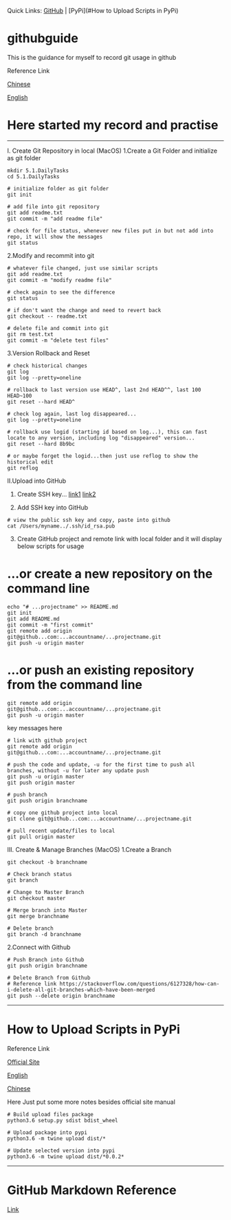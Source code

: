 Quick Links: [GitHub](#githubguide) | [PyPi](#How to Upload Scripts in PyPi)

# githubguide
This is the guidance for myself to record git usage in github

Reference Link

[Chinese](https://www.liaoxuefeng.com/wiki/0013739516305929606dd18361248578c67b8067c8c017b000/001373962845513aefd77a99f4145f0a2c7a7ca057e7570000)

[English](https://product.hubspot.com/blog/git-and-github-tutorial-for-beginners)

# Here started my record and practise
----------------------------------------------------
I. Create Git Repository in local (MacOS)
1.Create a Git Folder and initialize as git folder
```Terminal
mkdir 5.1.DailyTasks
cd 5.1.DailyTasks

# initialize folder as git folder
git init

# add file into git repository
git add readme.txt
git commit -m "add readme file"

# check for file status, whenever new files put in but not add into repo, it will show the messages
git status
```

2.Modify and recommit into git
```Terminal
# whatever file changed, just use similar scripts
git add readme.txt
git commit -m "modify readme file"

# check again to see the difference
git status

# if don't want the change and need to revert back
git checkout -- readme.txt

# delete file and commit into git
git rm test.txt
git commit -m "delete test files"
```

3.Version Rollback and Reset
```Terminal
# check historical changes
git log
git log --pretty=oneline

# rollback to last version use HEAD^, last 2nd HEAD^^, last 100 HEAD~100
git reset --hard HEAD^

# check log again, last log disappeared...
git log --pretty=oneline

# rollback use logid (starting id based on log...), this can fast locate to any version, including log "disappeared" version...
git reset --hard 8b9bc

# or maybe forget the logid...then just use reflog to show the historical edit
git reflog
```

II.Upload into GitHub
1. Create SSH key...
[link1](https://help.github.com/enterprise/2.14/user/articles/checking-for-existing-ssh-keys/)
[link2](https://help.github.com/enterprise/2.14/user/articles/generating-a-new-ssh-key-and-adding-it-to-the-ssh-agent/)

2. Add SSH key into GitHub
```Terminal
# view the public ssh key and copy, paste into github
cat /Users/myname../.ssh/id_rsa.pub
```
3. Create GitHub project and remote link with local folder and it will display below scripts for usage
# …or create a new repository on the command line
```Terminal
echo "# ...projectname" >> README.md
git init
git add README.md
git commit -m "first commit"
git remote add origin git@github...com:...accountname/...projectname.git
git push -u origin master
```
# …or push an existing repository from the command line
```Terminal
git remote add origin git@github...com:...accountname/...projectname.git
git push -u origin master
```
key messages here
```Terminal
# link with github project
git remote add origin git@github...com:...accountname/...projectname.git

# push the code and update, -u for the first time to push all branches, without -u for later any update push
git push -u origin master
git push origin master

# push branch
git push origin branchname

# copy one github project into local
git clone git@github...com:...accountname/...projectname.git

# pull recent update/files to local
git pull origin master
```

III. Create & Manage Branches (MacOS)
1.Create a Branch
```Terminal
git checkout -b branchname

# Check branch status
git branch

# Change to Master Branch
git checkout master

# Merge branch into Master
git merge branchname

# Delete branch
git branch -d branchname
```

2.Connect with Github
```Terminal
# Push Branch into Github
git push origin branchname

# Delete Branch from Github
# Reference link https://stackoverflow.com/questions/6127328/how-can-i-delete-all-git-branches-which-have-been-merged
git push --delete origin branchname
```


----------------------------------------------------
# How to Upload Scripts in PyPi

Reference Link

[Official Site](https://packaging.python.org/tutorials/packaging-projects/)

[English](https://medium.com/@joel.barmettler/how-to-upload-your-python-package-to-pypi-65edc5fe9c56)

[Chinese](https://www.cnblogs.com/rongpmcu/p/7662821.html)

Here Just put some more notes besides official site manual

```Terminal
# Build upload files package
python3.6 setup.py sdist bdist_wheel

# Upload package into pypi
python3.6 -m twine upload dist/*

# Update selected version into pypi
python3.6 -m twine upload dist/*0.0.2*
```

----------------------------------------------------
# GitHub Markdown Reference

[Link](https://guides.github.com/features/mastering-markdown/)
